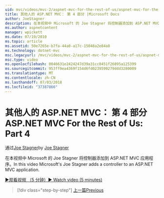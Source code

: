 ```yaml
---
uid: mvc/videos/mvc-2/aspnet-mvc-for-the-rest-of-us/aspnet-mvc-for-the-rest-of-us-part-4
title: 其他人的 ASP.NET MVC： 第 4 部分 |Microsoft Docs
author: JoeStagner
description: 在本视频中 Microsoft 的 Joe Stagner 将控制器添加到 ASP.NET MVC 应用程序。
ms.author: aspnetcontent
manager: wpickett
ms.date: 07/19/2010
ms.topic: article
ms.assetid: 50e7265e-b7fa-44a0-a17c-15048a2e84a8
ms.technology: dotnet-mvc
msc.legacyurl: /mvc/videos/mvc-2/aspnet-mvc-for-the-rest-of-us/aspnet-mvc-for-the-rest-of-us-part-4
msc.type: video
ms.openlocfilehash: 0046631e2424247d39a31cc8451f26895a125399
ms.sourcegitcommit: 953ff9ea4369f154d6fd0239599279ddd3280009
ms.translationtype: MT
ms.contentlocale: zh-CN
ms.lasthandoff: 07/03/2018
ms.locfileid: "37387866"
---
```

<a name="aspnet-mvc-for-the-rest-of-us-part-4"></a><span data-ttu-id="abede-103">其他人的 ASP.NET MVC： 第 4 部分</span><span class="sxs-lookup"><span data-stu-id="abede-103">ASP.NET MVC For the Rest of Us: Part 4</span></span>
====================
<span data-ttu-id="abede-104">通过[Joe Stagner](https://github.com/JoeStagner)</span><span class="sxs-lookup"><span data-stu-id="abede-104">by [Joe Stagner](https://github.com/JoeStagner)</span></span>

<span data-ttu-id="abede-105">在本视频中 Microsoft 的 Joe Stagner 将控制器添加到 ASP.NET MVC 应用程序。</span><span class="sxs-lookup"><span data-stu-id="abede-105">In this video Microsoft's Joe Stagner adds a controller to an ASP.NET MVC application.</span></span>

[<span data-ttu-id="abede-106">&#9654;观看视频 （5 分钟）</span><span class="sxs-lookup"><span data-stu-id="abede-106">&#9654; Watch video (5 minutes)</span></span>](https://channel9.msdn.com/Blogs/ASP-NET-Site-Videos/aspnet-mvc-for-the-rest-of-us-part-4)

> [!div class="step-by-step"]
> [<span data-ttu-id="abede-107">上一篇</span><span class="sxs-lookup"><span data-stu-id="abede-107">Previous</span></span>](aspnet-mvc-for-the-rest-of-us-part-3.md)
